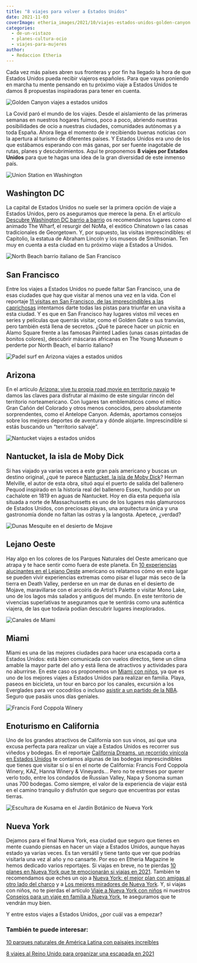 ```yaml
---
title: "8 viajes para volver a Estados Unidos"
date: 2021-11-03
coverImage: etheria_images/2021/10/viajes-estados-unidos-golden-canyon.jpg
categories: 
  - de-un-vistazo
  - planes-cultura-ocio
  - viajes-para-mujeres
author: 
  - Redaccion Etheria
---
```


Cada vez más países abren sus fronteras y por fin ha llegado la hora de que Estados Unidos pueda recibir viajeros españoles. Para que vayas poniendo en marcha tu mente pensando en tu próximo viaje a Estados Unidos te damos 8 propuestas inspiradoras para tener en cuenta.

![Golden Canyon viajes a estados unidos](etheria_images/2021/10/viajes-estados-unidos-golden-canyon.jpg "Golden Canyon.")

La Covid paró el mundo de los viajes. Desde el aislamiento de las primeras semanas en 
nuestros hogares fuimos, poco a poco, abriendo nuestras posibilidades de ocio a nuestras 
ciudades, comunidades autónomas y a toda España. Ahora llega el momento de ir recibiendo 
buenas noticias con la apertura al turismo de diferentes países. Y Estados Unidos era 
uno de los que estábamos esperando con más ganas, por ser fuente inagotable de rutas, 
planes y descubrimientos. Aquí te proponemos **8 viajes por Estados Unidos** para que te 
hagas una idea de la gran diversidad de este inmenso país. 

![Union Station en Washington](etheria_images/2021/10/viajes-estados-unidos-whasington-noma-union-station.jpg "Union Station, en Washington. © Kris Ubach")

## Washington DC

La capital de Estados Unidos no suele ser la primera opción de viaje a Estados Unidos, 
pero os aseguramos que merece la pena. En el artículo [Descubre Washington DC barrio a 
barrio](https://etheriamagazine.com/2020/03/02/viajes-para-mujeres-que-ver-washington-dc/) 
os recomendamos lugares como el animado The Wharf, el resurgir del NoMa, el exótico 
Chinatown o las casas tradicionales de Georgetown. Y, por supuesto, las visitas 
imprescindibles: el Capitolio, la estatua de Abraham Lincoln y los museos de 
Smithsonian. Ten muy en cuenta a esta ciudad en tu próximo viaje a Estados a Unidos. 

![North Beach barrio italiano de San Francisco](etheria_images/2021/10/viajes-estados-unidos-North-Beach-san-francisco-900x553.jpg "North Beach, el barrio italiano de San Francisco. © 2010 Scott Chernis Ph.")

## San Francisco

Entre los viajes a Estados Unidos no puede faltar San Francisco, una de esas ciudades 
que hay que visitar al menos una vez en la vida. Con el reportaje [11 visitas en San 
Francisco, de las imprescindibles a las 
caprichosas](https://etheriamagazine.com/2021/04/09/10-visitas-imprescindibles-en-san-francisco/) 
intentamos darte todas las pistas para triunfar en una visita a esta ciudad. Y es que en 
San Francisco hay lugares vistos mil veces en series y películas que querrás visitar, 
como el Golden Gate o sus tranvías, pero también está llena de secretos. ¿Qué te parece 
hacer un pícnic en Alamo Square frente a las famosas Painted Ladies (unas casas pintadas 
de bonitos colores), descubrir máscaras africanas en The Young Museum o perderte por 
North Beach, el barrio italiano? 

![Padel surf en Arizona viajes a estados unidos](etheria_images/2021/10/viajes-estados-unidos-arizona-padel-surf-900x600.jpg "Padel surf en Arizona. © Kris Ubach")

## Arizona

En el artículo [Arizona: vive tu propia road movie en territorio 
navajo](https://etheriamagazine.com/2018/05/29/viaje-aventura-para-mujeres-en-arizona-usa/) 
te damos las claves para disfrutar al máximo de este singular rincón del territorio 
norteamericano. Con lugares tan emblemáticos como el mítico Gran Cañón del Colorado y 
otros menos conocidos, pero absolutamente sorprendentes, como el Antelope Canyon. 
Además, aportamos consejos sobre los mejores deportes de aventura y dónde alojarte. 
Imprescindible si estás buscando un “territorio salvaje”. 

![Nantucket viajes a estados unidos](etheria_images/2021/10/viajes-estados-unidos-Nantucket.jpg "Nantucket.")

## Nantucket, la isla de Moby Dick

Si has viajado ya varias veces a este gran país americano y buscas un destino original, 
¿qué te parece [Nantucket, la isla de Moby 
Dick](https://etheriamagazine.com/2019/10/16/viajar-sola-nantucket-la-isla-de-moby-dick/)? 
Herman Melville, el autor de esta obra, situó aquí el puerto de salida del ballenero 
Pequod inspirado en la historia real del ballenero Essex, hundido por un cachalote en 
1819 en aguas de Nantucket. Hoy en día esta pequeña isla situada a norte de 
Massachussetts es uno de los lugares más glamurosos de Estados Unidos, con preciosas 
playas, una arquitectura única y una gastronomía donde no faltan las ostras y la 
langosta. Apetece, ¿verdad? 

![Dunas Mesquite en el desierto de Mojave](etheria_images/2021/10/Viajes-estados-unidos-dunas-mesquite.jpg "Dunas Mesquite en el desierto de Mojave.")

## Lejano Oeste

Hay algo en los colores de los Parques Naturales del Oeste americano que atrapa y te 
hace sentir como fuera de este planeta. En [10 experiencias alucinantes en el Lejano 
Oeste](https://etheriamagazine.com/2019/07/18/ruta-california-por-el-lejano-oeste-americano/) 
americano os relatamos cómo en este lugar se pueden vivir experiencias extremas como 
pisar el lugar más seco de la tierra en Death Valley, perderse en un mar de dunas en el 
desierto de Mojave, maravillarse con el arcoíris de Artist’s Palette o visitar Mono 
Lake, uno de los lagos más salados y antiguos del mundo. En este territorio de vivencias 
superlativas te aseguramos que te sentirás como una auténtica viajera, de las que 
todavía podían descubrir lugares inexplorados. 

![Canales de Miami](etheria_images/2021/10/viajes-estados-unidos-miami-paseo-canales.jpg "Canales de Miami.")

## Miami

Miami es una de las mejores ciudades para hacer una escapada corta a Estados Unidos: 
está bien comunicada con vuelos directos, tiene un clima amable la mayor parte del año y 
está llena de atractivos y actividades para no aburrirse. En este caso os proponemos un [Miami 
con 
niños](https://etheriamagazine.com/2018/05/09/miami-7-planes-para-viajar-en-familia/), 
ya que es uno de los mejores viajes a Estados Unidos para realizar en familia. Playa, 
paseos en bicicleta, un tour en barco por los canales, excursión a los Everglades para 
ver cocodrilos o incluso [asistir a un partido de la 
NBA](https://www.nba.com/heat/tickets/miami-heat-tickets). Seguro que pasáis unos días 
geniales. 

![Francis Ford Coppola Winery](etheria_images/2021/10/viajes-estados-unidos-Francis-Ford-Coppola-Winery.jpg "Francis Ford Coppola Winery. © P. Grifol")

## Enoturismo en California

Uno de los grandes atractivos de California son sus vinos, así que una excusa perfecta 
para realizar un viaje a Estados Unidos es recorrer sus viñedos y bodegas. En el 
reportaje [California Dreams, un recorrido vinícola en Estados 
Unidos](https://etheriamagazine.com/2020/01/06/ruta-enoturismo-con-amigas-california-napa-valley-sonoma/) 
te contamos algunas de las bodegas imprescindibles que tienes que visitar sí o sí en el 
norte de California: Francis Ford Coppola Winery, KAZ, Hanna Winery & Vineyards… Pero no 
te estreses por querer verlo todo, entre los condados de Russian Valley, Napa y Sonoma 
suman unas 700 bodegas. Como siempre, el valor de la experiencia de viajar está en el 
camino tranquilo y disfrutón que seguro que encuentras por estas tierras. 

![Escultura de Kusama en el Jardín Botánico de Nueva York](etheria_images/2021/10/viajes-estados-unidos-jardin-botanico-nueva-york-Kusama-Dancing-Pumpkin.jpg "Escultura de Kusama en el Jardín Botánico de Nueva York. © Robert Benson")

## Nueva York

Dejamos para el final Nueva York, esa ciudad que seguro que tienes en mente cuando 
piensas en hacer un viaje a Estados Unidos, aunque hayas estado ya varias veces. Es tan 
versátil y tiene tanto que ver que podrías visitarla una vez al año y no cansarte. Por 
eso en Etheria Magazine le hemos dedicado varios reportajes. Si viajas en breve, no te 
pierdas [10 planes en Nueva York que te emocionarán si viajas en 
2021](https://etheriamagazine.com/2021/05/10/10-planes-en-nueva-york-nuevos-2021/). 
También te recomendamos que eches un ojo a [Nueva York: el mejor plan con amigas al otro 
lado del 
charco](https://etheriamagazine.com/2019/05/17/viaje-con-amigas-nueva-york-primavera/) y 
a [Los mejores miradores de Nueva 
York](https://etheriamagazine.com/2020/02/24/los-mejores-miradores-de-nueva-york-gratis-de-pago/). 
Y, si viajas con niños, no te pierdas el artículo [Viaje a Nueva York con 
niños](https://etheriamagazine.com/2018/07/23/8-planes-con-ninos-en-nueva-york/) ni 
nuestros [Consejos para un viaje en familia a Nueva 
York](https://etheriamagazine.com/2018/07/28/consejos-para-viajar-en-familia-a-nueva-york/), 
te aseguramos que te vendrán muy bien. 

Y entre estos viajes a Estados Unidos, ¿por cuál vas a empezar? 

### También te puede interesar:

[10 parques naturales de América Latina con paisajes 
increíbles](https://etheriamagazine.com/2021/10/21/parques-naturales-de-america-latina/) 

[8 viajes al Reino Unido para organizar una escapada en 
2021](https://etheriamagazine.com/2021/02/23/ideas-de-viajes-a-inglaterra-escocia-gales-irlanda/)

